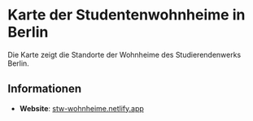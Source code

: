 # Karte der Studentenwohnheime in Berlin

Die Karte zeigt die Standorte der Wohnheime des Studierendenwerks Berlin.

## Informationen

- **Website**: [stw-wohnheime.netlify.app](https://stw-wohnheime.netlify.app)